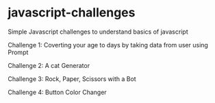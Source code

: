 # javascript-challenges

Simple Javascript challenges to understand basics of javascript


 Challenge 1: Coverting your age to days by taking data from user using Prompt
 
 Challenge 2: A cat Generator
 
 Challenge 3: Rock, Paper, Scissors with a Bot
 
 Challenge 4: Button Color Changer
